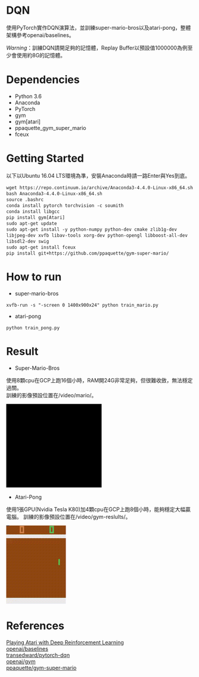 # DQN

使用PyTorch實作DQN演算法，並訓練super-mario-bros以及atari-pong，整體架構參考openai/baselines。  

*Warning*：訓練DQN請開足夠的記憶體，Replay Buffer以預設值1000000為例至少會使用約8G的記憶體。
  
# Dependencies

* Python 3.6
* Anaconda
* PyTorch
* gym
* gym[atari]
* ppaquette_gym_super_mario
* fceux
  
# Getting Started

以下以Ubuntu 16.04 LTS環境為準，安裝Anaconda時請一路Enter與Yes到底。

```
wget https://repo.continuum.io/archive/Anaconda3-4.4.0-Linux-x86_64.sh
bash Anaconda3-4.4.0-Linux-x86_64.sh
source .bashrc
conda install pytorch torchvision -c soumith
conda install libgcc
pip install gym[Atari]
sudo apt-get update
sudo apt-get install -y python-numpy python-dev cmake zlib1g-dev libjpeg-dev xvfb libav-tools xorg-dev python-opengl libboost-all-dev libsdl2-dev swig
sudo apt-get install fceux
pip install git+https://github.com/ppaquette/gym-super-mario/
```
  
# How to run

* super-mario-bros
```
xvfb-run -s "-screen 0 1400x900x24" python train_mario.py
```
  
* atari-pong
```
python train_pong.py
```

# Result

* Super-Mario-Bros

使用8顆cpu在GCP上跑16個小時，RAM開24G非常足夠，但很難收斂，無法穩定過關。  
訓練的影像預設位置在/video/mario/。

![](img/mario-dqn-16hr.gif)

* Atari-Pong

使用1張GPU(Nvidia Tesla K80)加4顆cpu在GCP上跑8個小時，能夠穩定大幅贏電腦。 
訓練的影像預設位置在/video/gym-reslults/。

![](img/pong-dqn-8hr.gif)


# References

[Playing Atari with Deep Reinforcement Learning](https://www.cs.toronto.edu/~vmnih/docs/dqn.pdf)  
[openai/baselines](https://github.com/openai/baselines)  
[transedward/pytorch-dqn](https://github.com/transedward/pytorch-dqn)  
[openai/gym](https://github.com/openai/gym)  
[ppaquette/gym-super-mario](https://github.com/ppaquette/gym-super-mario)  
